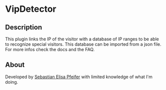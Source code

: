 # VipDetector

## Description

This plugin links the IP of the visitor with a database of IP ranges to be able to recognize special visitors. This database can be imported from a json file. For more infos check the docs and the FAQ.

## About

Developed by [Sebastian Elisa Pfeifer](https://blog.sebastian-elisa-pfeifer.eu/) with limited knowledge of what I'm doing.
